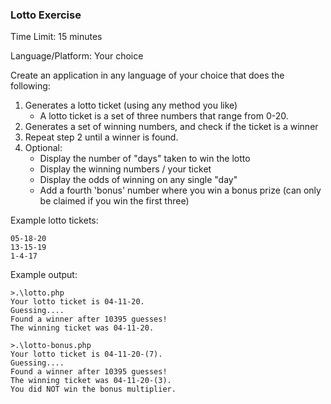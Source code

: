 ### Lotto Exercise

Time Limit: 15 minutes

Language/Platform: Your choice


Create an application in any language of your choice that does the following:

1. Generates a lotto ticket (using any method you like)
   * A lotto ticket is a set of three numbers that range from 0-20.
2. Generates a set of winning numbers, and check if the ticket is a winner
3. Repeat step 2 until a winner is found.
4. Optional:
   * Display the number of "days" taken to win the lotto
   * Display the winning numbers / your ticket
   * Display the odds of winning on any single "day"
   * Add a fourth 'bonus' number where you win a bonus prize (can only be claimed if you win the first three)
  

Example lotto tickets:
```
05-18-20
13-15-19
1-4-17
```

Example output:
```
>.\lotto.php
Your lotto ticket is 04-11-20.
Guessing....
Found a winner after 10395 guesses!
The winning ticket was 04-11-20.
```

```
>.\lotto-bonus.php
Your lotto ticket is 04-11-20-(7).
Guessing....
Found a winner after 10395 guesses!
The winning ticket was 04-11-20-(3).
You did NOT win the bonus multiplier.
```

